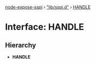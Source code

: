 [node-expose-sspi](../README.md) › ["lib/sspi.d"](../modules/_lib_sspi_d_.md) › [HANDLE](_lib_sspi_d_.handle.md)

# Interface: HANDLE

## Hierarchy

* **HANDLE**
